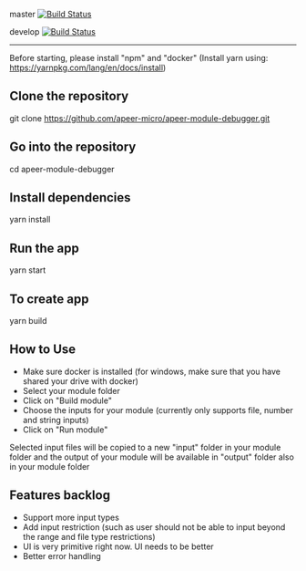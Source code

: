master [![Build Status](https://dev.azure.com/apeer-micro/apeer-open-source/_apis/build/status/apeer-micro.apeer-module-debugger?branchName=master)](https://dev.azure.com/apeer-micro/apeer-open-source/_build/latest?definitionId=1&branchName=master)

develop [![Build Status](https://dev.azure.com/apeer-micro/apeer-open-source/_apis/build/status/apeer-micro.apeer-module-debugger?branchName=develop)](https://dev.azure.com/apeer-micro/apeer-open-source/_build/latest?definitionId=1&branchName=develop)

---

Before starting, please install "npm" and "docker"
(Install yarn using: https://yarnpkg.com/lang/en/docs/install)

## Clone the repository
git clone https://github.com/apeer-micro/apeer-module-debugger.git

## Go into the repository
cd apeer-module-debugger

## Install dependencies
yarn install

## Run the app
yarn start

## To create app
yarn build


## How to Use
- Make sure docker is installed (for windows, make sure that you have shared your drive with docker)
- Select your module folder
- Click on "Build module"
- Choose the inputs for your module (currently only supports file, number and string inputs)
- Click on "Run module"

Selected input files will be copied to a new "input" folder in your module folder and the output of your module will be available in "output" folder also in your module folder


## Features backlog
- Support more input types
- Add input restriction (such as user should not be able to input beyond the range and file type restrictions)
- UI is very primitive right now. UI needs to be better
- Better error handling